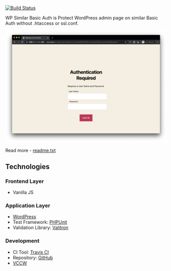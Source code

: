 [![Build Status](https://travis-ci.com/256hax/wp-similar-basic-auth.svg?branch=master)](https://travis-ci.com/256hax/wp-similar-basic-auth)

WP Similar Basic Auth is Protect WordPress admin page on similar Basic Auth without .htaccess or ssl.conf.

![screenshot](https://raw.githubusercontent.com/256hax/wp-similar-basic-auth/master/docs/screentshot/screenshot-2.png)

Read more - [readme.txt](https://github.com/256hax/wp-similar-basic-auth/blob/master/readme.txt)

## Technologies
### Frontend Layer
- Vanilla JS

### Application Layer
- [WordPress](https://wordpress.org/)
- Test Framework: [PHPUnit](https://phpunit.de/)
- Validation Library: [Valitron](https://github.com/vlucas/valitron)

### Development
- CI Tool: [Travis CI](https://travis-ci.org/256hax/wp-similar-basic-auth)
- Repository: [GitHub](https://github.com/256hax/wp-similar-basic-auth)
- [VCCW](http://vccw.cc/)
